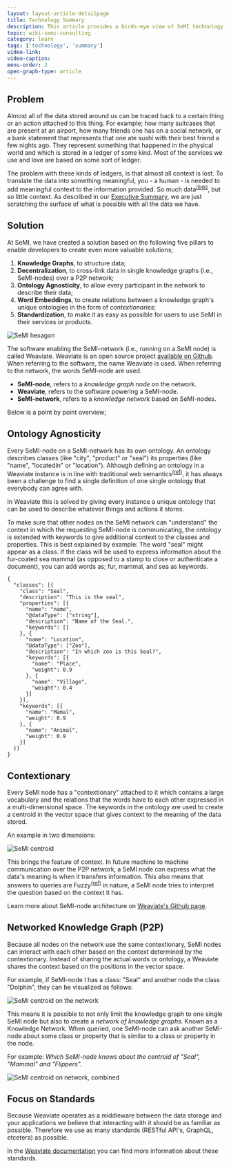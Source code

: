 ```yaml
---
layout: layout-article-detailpage
title: Technology Summary
description: This article provides a birds-eye view of SeMI technology stack. Including references to relating sources.
topic: wiki-semi-consulting
category: learn
tags: ['technology', 'summary']
video-link:
video-caption:
menu-order: 2
open-graph-type: article
---
```


## Problem

Almost all of the data stored around us can be traced back to a certain thing or an action attached to this thing. For example; how many suitcases that are present at an airport, how many friends one has on a social network, or a bank statement that represents that one ate sushi with their best friend a few nights ago. They represent something that happened in the physical world and which is stored in a ledger of some kind. Most of the services we use and love are based on some sort of ledger.

The problem with these kinds of ledgers, is that almost all context is lost. To translate the data into something meaningful, you - a human - is needed to add meaningful context to the information provided. So much data<sup><a href="https://www.forbes.com/sites/andrewcave/2017/04/13/what-will-we-do-when-the-worlds-data-hits-163-zettabytes-in-2025/#1c39cdc0349a" alt="What Will We Do When The World's Data Hits 163 Zettabytes In 2025?">(link)</a></sup>, but so little context. As described in our [Executive Summary](/blog/wiki-weaviate/learn/executive-summary/), we are just scratching the surface of what is possible with all the data we have.

## Solution

At SeMI, we have created a solution based on the following five pillars to enable developers to create even more valuable solutions;

1. **Knowledge Graphs**, to structure data;
2. **Decentralization**, to cross-link data in single knowledge graphs (i.e., SeMI-nodes) over a P2P network;
2. **Ontology Agnosticity**, to allow every participant in the network to describe their data;
3. **Word Embeddings**, to create relations between a knowledge graph's unique ontologies in the form of _contextionaries_;
5. **Standardization**, to make it as easy as possible for users to use SeMI in their services or products.

![SeMI hexagon](/img/SeMI-hexagon.jpg)

The software enabling the SeMI-network (i.e., running on a SeMI node) is called Weaviate. Weaviate is an open source project <a href="https://github.com/creativesoftwarefdn/weaviate" alt="Weaviate Github">available on Github</a>. When referring to the software, the name Weaviate is used. When referring to the network, the words SeMI-node are used.

- **SeMI-node**, refers to a _knowledge graph node_ on the network.
- **Weaviate**, refers to the software powering a SeMI-node.
- **SeMI-network**, refers to a _knowledge network_ based on SeMI-nodes.

Below is a point by point overview;

## Ontology Agnosticity

Every SeMI-node on a SeMI-network has its own ontology. An ontology describes classes (like "city", "product" or "seal") its properties (like "name", "locatedIn" or "location"). Although defining an ontology in a Weaviate instance is in line with traditional web semantics<sup><a href="https://en.wikipedia.org/wiki/Semantic_Web" alt="Semantic Web">(ref)</a></sup>, it has always been a challenge to find a single definition of one single ontology that everybody can agree with.

In Weaviate this is solved by giving every instance a unique ontology that can be used to describe whatever things and actions it stores.

To make sure that other nodes on the SeMI network can "understand" the context in which the requesting SeMI-node is communicating, the ontology is extended with keywords to give additional context to the classes and properties. This is best explained by example: The word "seal" might appear as a class. If the class will be used to express information about the fur-coated sea mammal (as opposed to a stamp to close or authenticate a document), you can add words as; fur, mammal, and sea as keywords.

```
{
  "classes": [{
    "class": "Seal",
    "description": "This is the seal",
    "properties": [{
      "name": "name",
      "@dataType": ["string"],
      "description": "Name of the Seal.",
      "keywords": []
    }, {
      "name": "Location",
      "@dataType": ["Zoo"],
      "description": "In which zoo is this Seal?",
      "keywords": [{
        "name": "Place",
        "weight": 0.9
      }, {
        "name": "Village",
        "weight": 0.4
      }]
    }],
    "keywords": [{
      "name": "Mamal",
      "weight": 0.9
    }, {
      "name": "Animal",
      "weight": 0.9
    }]
  }]
}
```

## Contextionary

Every SeMI node has a "contextionary" attached to it which contains a large vocabulary and the relations that the words have to each other expressed in a multi-dimensional space. The keywords in the ontology are used to create a centroid in the vector space that gives context to the meaning of the data stored.

An example in two dimensions:   

![SeMI centroid](/img/SeMI-centroid.jpg)

This brings the feature of context. In future machine to machine communication over the P2P network, a SeMI node can express what the data's meaning is when it transfers information. This also means that answers to queries are Fuzzy<sup><a href="https://en.wikipedia.org/wiki/Fuzzy_logic" alt="Fuzzy">(ref)</a></sup> in nature, a SeMI node tries to interpret the question based on the context it has.

<section class="callout">
    Learn more about SeMI-node architecture on <a href="https://github.com/creativesoftwarefdn/weaviate/blob/develop/README.md">Weaviate's Github page</a>.
</section>

## Networked Knowledge Graph (P2P)

Because all nodes on the network use the same contextionary, SeMI nodes can interact with each other based on the context determined by the contextionary. Instead of sharing the actual words or ontology, a Weaviate shares the context based on the positions in the vector space.

For example, if SeMI-node I has a class: "Seal" and another node the class "Dolphin", they can be visualized as follows:

![SeMI centroid on the network](/img/SeMI-centroid-network.jpg)

This means it is possible to not only limit the knowledge graph to one single SeMI node but also to create a _network of knowledge graphs_. Known as a Knowledge Network. When queried, one SeMI-node can ask another SeMI-node about some class or property that is similar to a class or property in the node.

For example: _Which SeMI-node knows about the centroid of "Seal", "Mammal" and "Flippers"._

![SeMI centroid on network, combined](/img/SeMI-centroid-network-combined.jpg)

## Focus on Standards

Because Weaviate operates as a middleware between the data storage and your applications we believe that interacting with it should be as familiar as possible. Therefore we use as many standards (RESTful API's, GraphQL, etcetera) as possible.

In the <a href="https://github.com/creativesoftwarefdn/weaviate" alt="Weaviate Github">Weaviate documentation</a>  you can find more information about these standards.
